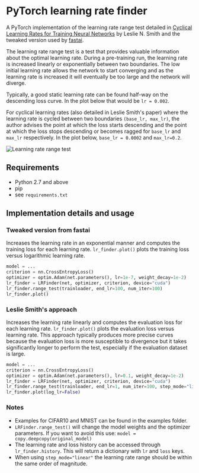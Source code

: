 # PyTorch learning rate finder

A PyTorch implementation of the learning rate range test detailed in [Cyclical Learning Rates for Training Neural Networks](https://arxiv.org/abs/1506.01186) by Leslie N. Smith and the tweaked version used by [fastai](https://github.com/fastai/fastai).

The learning rate range test is a test that provides valuable information about the optimal learning rate. During a pre-training run, the learning rate is increased linearly or exponentially between two boundaries. The low initial learning rate allows the network to start converging and as the learning rate is increased it will eventually be too large and the network will diverge.

Typically, a good static learning rate can be found half-way on the descending loss curve. In the plot below that would be `lr = 0.002`.

For cyclical learning rates (also detailed in Leslie Smith's paper) where the learning rate is cycled between two boundaries `(base_lr, max_lr)`, the author advises the point at which the loss starts descending and the point at which the loss stops descending or becomes ragged for `base_lr` and `max_lr` respectively.  In the plot below, `base_lr = 0.0002` and `max_lr=0.2`.

![Learning rate range test](images/lr_finder_cifar10.png.png)

## Requirements

- Python 2.7 and above
- pip
- see `requirements.txt`

## Implementation details and usage

### Tweaked version from fastai

Increases the learning rate in an exponential manner and computes the training loss for each learning rate. `lr_finder.plot()` plots the training loss versus logarithmic learning rate.

```python
model = ...
criterion = nn.CrossEntropyLoss()
optimizer = optim.Adam(net.parameters(), lr=1e-7, weight_decay=1e-2)
lr_finder = LRFinder(net, optimizer, criterion, device="cuda")
lr_finder.range_test(trainloader, end_lr=100, num_iter=100)
lr_finder.plot()
```

### Leslie Smith's approach

Increases the learning rate linearly and computes the evaluation loss for each learning rate. `lr_finder.plot()` plots the evaluation loss versus learning rate.
This approach typically produces more precise curves because the evaluation loss is more susceptible to divergence but it takes significantly longer to perform the test, especially if the evaluation dataset is large.

```python
model = ...
criterion = nn.CrossEntropyLoss()
optimizer = optim.Adam(net.parameters(), lr=0.1, weight_decay=1e-2)
lr_finder = LRFinder(net, optimizer, criterion, device="cuda")
lr_finder.range_test(trainloader, end_lr=1, num_iter=100, step_mode="linear")
lr_finder.plot(log_lr=False)
```

### Notes

- Examples for CIFAR10 and MNIST can be found in the examples folder.
- `LRFinder.range_test()` will change the model weights and the optimizer parameters. If you want to avoid this use: `model = copy.deepcopy(original_model)`
- The learning rate and loss history can be accessed through `lr_finder.history`. This will return a dictionary with `lr` and `loss` keys.
- When using `step_mode="linear"` the learning rate range should be within the same order of magnitude.
